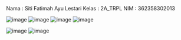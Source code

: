 Nama : Siti Fatimah Ayu Lestari
Kelas : 2A_TRPL
NIM : 362358302013


![image](https://github.com/user-attachments/assets/d5ab6610-b4cf-4fa8-909a-a24aa7f6a78e)
![image](https://github.com/user-attachments/assets/327dc324-4652-469e-84b1-eb5f28db4107)
![image](https://github.com/user-attachments/assets/ee4bef54-31fc-4bcb-9f8d-8fa34d06f68b)
![image](https://github.com/user-attachments/assets/18177cbc-bd57-4d0a-a3cc-79d26f44faa2)

![image](https://github.com/user-attachments/assets/21c40b24-fdac-4314-b3d0-e673f7fc4713)
![image](https://github.com/user-attachments/assets/8eb4e493-94f1-442a-beaa-edd41e90fe23)
